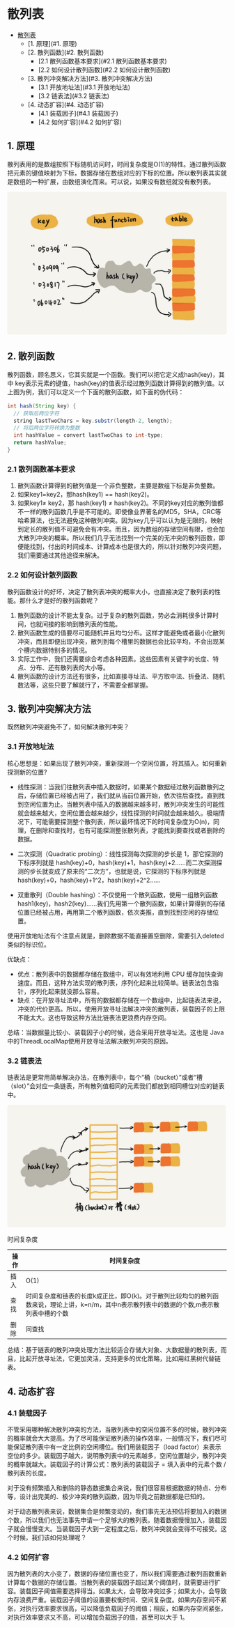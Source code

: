 # 散列表

- [散列表](#---)
  * [1. 原理](#1. 原理)
  * [2. 散列函数](#2. 散列函数)
    + [2.1 散列函数基本要求](#2.1 散列函数基本要求)
    + [2.2 如何设计散列函数](#2.2 如何设计散列函数)
  * [3. 散列冲突解决方法](#3. 散列冲突解决方法)
    + [3.1 开放地址法](#3.1 开放地址法)
    + [3.2 链表法](#3.2 链表法)
  * [4. 动态扩容](#4. 动态扩容)
    + [4.1 装载因子](#4.1 装载因子)
    + [4.2 如何扩容](#4.2 如何扩容)

## 1. 原理

散列表用的是数组按照下标随机访问时，时间复杂度是O(1)的特性。通过散列函数把元素的键值映射为下标，数据存储在数组对应的下标的位置。所以散列表其实就是数组的一种扩展，由数组演化而来。可以说，如果没有数组就没有散列表。

![hash-table](../pics/hash-table.png)

## 2. 散列函数

散列函数，顾名思义，它其实就是一个函数。我们可以把它定义成hash(key)，其中 key表示元素的键值，hash(key)的值表示经过散列函数计算得到的散列值。以上图为例，我们可以定义一个下面的散列函数，如下面的伪代码：

```java
int hash(String key) {
  // 获取后两位字符
  string lastTwoChars = key.substr(length-2, length);
  // 将后两位字符转换为整数
  int hashValue = convert lastTwoChas to int-type;
  return hashValue;
}
```

### 2.1 散列函数基本要求

1. 散列函数计算得到的散列值是一个非负整数，主要是数组下标是非负整数。
2. 如果key1=key2，那hash(key1) == hash(key2)。
3. 如果key1≠ key2，那 hash(key1) ≠  hash(key2)。不同的key对应的散列值都不一样的散列函数几乎是不可能的。即使像业界著名的MD5，SHA，CRC等哈希算法，也无法避免这种散列冲突。因为key几乎可以认为是无限的，映射到定长的散列值不可避免会有冲突。而且，因为数组的存储空间有限，也会加大散列冲突的概率。所以我们几乎无法找到一个完美的无冲突的散列函数，即便能找到，付出的时间成本、计算成本也是很大的，所以针对散列冲突问题，我们需要通过其他途径来解决。

### 2.2 如何设计散列函数

散列函数设计的好坏，决定了散列表冲突的概率大小，也直接决定了散列表的性能。那什么才是好的散列函数呢？

1. 散列函数的设计不能太复杂。过于复杂的散列函数，势必会消耗很多计算时间，也就间接的影响到散列表的性能。
2. 散列函数生成的值要尽可能随机并且均匀分布。这样才能避免或者最小化散列冲突，而且即便出现冲突，散列到每个槽里的数据也会比较平均，不会出现某个槽内数据特别多的情况。
3. 实际工作中，我们还需要综合考虑各种因素。这些因素有关键字的长度、特点、分布、还有散列表的大小等。
4. 散列函数的设计方法还有很多，比如直接寻址法、平方取中法、折叠法、随机数法等，这些只要了解就行了，不需要全都掌握。

## 3. 散列冲突解决方法

既然散列冲突避免不了，如何解决散列冲突？

### 3.1 开放地址法

核心思想是：如果出现了散列冲突，重新探测一个空闲位置，将其插入。如何重新探测新的位置?
* 线性探测：当我们往散列表中插入数据时，如果某个数据经过散列函数散列之后，存储位置已经被占用了，我们就从当前位置开始，依次往后查找，直到找到空闲位置为止。当散列表中插入的数据越来越多时，散列冲突发生的可能性就会越来越大，空闲位置会越来越少，线性探测的时间就会越来越久。极端情况下，可能需要探测整个散列表，所以最坏情况下的时间复杂度为O(n)，同理，在删除和查找时，也有可能探测整张散列表，才能找到要查找或者删除的数据。

* 二次探测（Quadratic probing）：线性探测每次探测的步长是 1，那它探测的下标序列就是 hash(key)+0，hash(key)+1，hash(key)+2……而二次探测探测的步长就变成了原来的“二次方”，也就是说，它探测的下标序列就是 hash(key)+0，hash(key)+1^2，hash(key)+2^2……

* 双重散列（Double hashing）：不仅使用一个散列函数，使用一组散列函数hash1(key)，hash2(key)......我们先用第一个散列函数，如果计算得到的存储位置已经被占用，再用第二个散列函数，依次类推，直到找到空闲的存储位置。

使用开放地址法有个注意点就是，删除数据不能直接置空删除，需要引入deleted类似的标识位。

优缺点：

* 优点：散列表中的数据都存储在数组中，可以有效地利用 CPU 缓存加快查询速度。而且，这种方法实现的散列表，序列化起来比较简单。链表法包含指针，序列化起来就没那么容易。
* 缺点：在开放寻址法中，所有的数据都存储在一个数组中，比起链表法来说，冲突的代价更高。所以，使用开放寻址法解决冲突的散列表，装载因子的上限不能太大。这也导致这种方法比链表法更浪费内存空间。

总结：当数据量比较小、装载因子小的时候，适合采用开放寻址法。这也是 Java 中的ThreadLocalMap使用开放寻址法解决散列冲突的原因。

### 3.2 链表法

链表法是更常用简单解决办法，在散列表中，每个“桶（bucket）”或者“槽（slot）”会对应一条链表，所有散列值相同的元素我们都放到相同槽位对应的链表中。

![hash-table-link](../pics/hash-table-link.png)

时间复杂度

| 操                       作 | 时间复杂度                                                   |
| --------------------------- | ------------------------------------------------------------ |
| 插入                        | O(1)                                                         |
| 查找                        | 时间复杂度和链表的长度k成正比，即O(k)。对于散列比较均匀的散列函数来说，理论上讲，k=n/m，其中n表示散列表中的数据的个数,m表示散列表中槽的个数 |
| 删除                        | 同查找                                                       |

总结：基于链表的散列冲突处理方法比较适合存储大对象、大数据量的散列表，而且，比起开放寻址法，它更加灵活，支持更多的优化策略，比如用红黑树代替链表。

## 4. 动态扩容

### 4.1 装载因子

不管采用哪种解决散列冲突的方法，当散列表中的空闲位置不多的时候，散列冲突的概率就会大大提高。为了尽可能保证散列表的操作效率，一般情况下，我们尽可能保证散列表中有一定比例的空闲槽位。我们用装载因子（load factor）来表示空位的多少。装载因子越大，说明散列表中的元素越多，空闲位置越少，散列冲突的概率就越大。装载因子的计算公式：散列表的装载因子 = 填入表中的元素个数 / 散列表的长度。

对于没有频繁插入和删除的静态数据集合来说，我们很容易根据数据的特点、分布等，设计出完美的、极少冲突的散列函数，因为毕竟之前数据都是已知的。

对于动态散列表来说，数据集合是频繁变动的，我们事先无法预估将要加入的数据个数，所以我们也无法事先申请一个足够大的散列表。随着数据慢慢加入，装载因子就会慢慢变大。当装载因子大到一定程度之后，散列冲突就会变得不可接受。这个时候，我们该如何处理呢？

### 4.2 如何扩容

因为散列表的大小变了，数据的存储位置也变了，所以我们需要通过散列函数重新计算每个数据的存储位置。当散列表的装载因子超过某个阈值时，就需要进行扩容。装载因子阈值需要选择得当。如果太大，会导致冲突过多；如果太小，会导致内存浪费严重。装载因子阈值的设置要权衡时间、空间复杂度。如果内存空间不紧张，对执行效率要求很高，可以降低负载因子的阈值；相反，如果内存空间紧张，对执行效率要求又不高，可以增加负载因子的值，甚至可以大于 1。